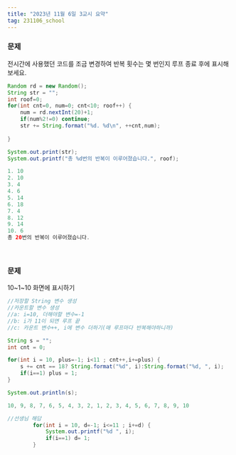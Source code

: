 ```yaml
---
title: "2023년 11월 6일 3교시 요약"
tag: 231106_school
---
```


### 문제
전시간에 사용했던 코드를 조금 변경하여 반복 횟수는 몇 번인지 루프 종료 후에 표시해보세요.
```java
Random rd = new Random();
String str = "";
int roof=0;
for(int cnt=0, num=0; cnt<10; roof++) {
    num = rd.nextInt(20)+1;
    if(num%2!=0) continue;
    str += String.format("%d. %d\n", ++cnt,num);
    
}

System.out.print(str);
System.out.printf("총 %d번의 반복이 이루어졌습니다.", roof);
```
```java
1. 10
2. 10
3. 4
4. 6
5. 14
6. 18
7. 4
8. 12
9. 14
10. 6
총 20번의 반복이 이루어졌습니다.
```
<br>

### 문제
10~1~10 화면에 표시하기
```java
//저장할 String 변수 생성
//카운트할 변수 생성
//a: i=10, 더해야할 변수=-1 
//b: i가 11이 되면 루프 끝 
//c: 카운트 변수++, i에 변수 더하기(매 루프마다 반복해야하니까)

String s = "";
int cnt = 0;

for(int i = 10, plus=-1; i<11 ; cnt++,i+=plus) {
    s += cnt == 18? String.format("%d", i):String.format("%d, ", i);
    if(i==1) plus = 1;
}

System.out.println(s);
```
```java
10, 9, 8, 7, 6, 5, 4, 3, 2, 1, 2, 3, 4, 5, 6, 7, 8, 9, 10
```
```java
//선생님 해답
		for(int i = 10, d=-1; i<=11 ; i+=d) {
			System.out.printf("%d ", i);
			if(i==1) d= 1;
		}
```